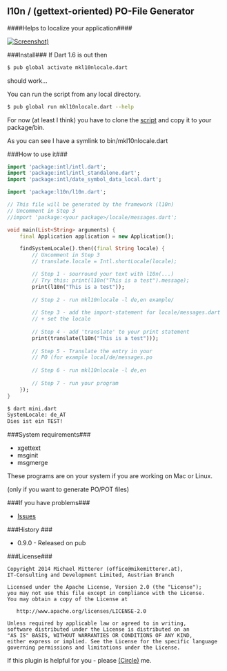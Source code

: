 l10n / (gettext-oriented) PO-File Generator
-------------------------------------------
####Helps to localize your application####

[![Screenshot][1])](http://www.youtube.com/watch?v=vPfl-xPTjs0)

###Install###
If Dart 1.6 is out then
```bash
$ pub global activate mkl10nlocale.dart
```
should work...

You can run the script from any local directory.
```bash
$ pub global run mkl10nlocale.dart --help
```

For now (at least I think) you have to clone the [script](https://github.com/MikeMitterer/dart-l10n-gettext/tree/master/bin) 
and copy it to your package/bin.

As you can see I have a symlink to bin/mkl10nlocale.dart

###How to use it###

```dart
import 'package:intl/intl.dart';
import 'package:intl/intl_standalone.dart';
import 'package:intl/date_symbol_data_local.dart';

import 'package:l10n/l10n.dart';

// This file will be generated by the framework (l10n)
// Uncomment in Step 3
//import 'package:<your package>/locale/messages.dart';

void main(List<String> arguments) {
    final Application application = new Application();

    findSystemLocale().then((final String locale) {
        // Uncomment in Step 3
        // translate.locale = Intl.shortLocale(locale);

        // Step 1 - sourround your text with l10n(...)
        // Try this: print(l10n("This is a test").message);
        print(l10n("This is a test"));  
               
        // Step 2 - run mkl10nlocale -l de,en example/
        
        // Step 3 - add the import-statement for locale/messages.dart
        // + set the locale
        
        // Step 4 - add 'translate' to your print statement
        print(translate(l10n("This is a test")));  
        
        // Step 5 - Translate the entry in your 
        // PO (for example local/de/messages.po
        
        // Step 6 - run mkl10nlocale -l de,en
        
        // Step 7 - run your program 
    });
}
```

```bash
$ dart mini.dart 
SystemLocale: de_AT
Dies ist ein TEST!
```

###System requirements###
* xgettext
* msginit
* msgmerge

These programs are on your system if you are working on Mac or Linux.

(only if you want to generate PO/POT files)

###If you have problems###
* [Issues][2]

###History ###
* 0.9.0 - Released on pub

###License###

    Copyright 2014 Michael Mitterer (office@mikemitterer.at), 
    IT-Consulting and Development Limited, Austrian Branch

    Licensed under the Apache License, Version 2.0 (the "License");
    you may not use this file except in compliance with the License.
    You may obtain a copy of the License at

       http://www.apache.org/licenses/LICENSE-2.0

    Unless required by applicable law or agreed to in writing, 
    software distributed under the License is distributed on an 
    "AS IS" BASIS, WITHOUT WARRANTIES OR CONDITIONS OF ANY KIND, 
    either express or implied. See the License for the specific language 
    governing permissions and limitations under the License.
    
    
If this plugin is helpful for you - please [(Circle)](http://gplus.mikemitterer.at/) me.

[1]: https://raw.githubusercontent.com/MikeMitterer/dart-l10n-gettext/master/doc/_resources/screenshot.png
[2]: https://github.com/MikeMitterer/dart-l10n-gettext/issues

